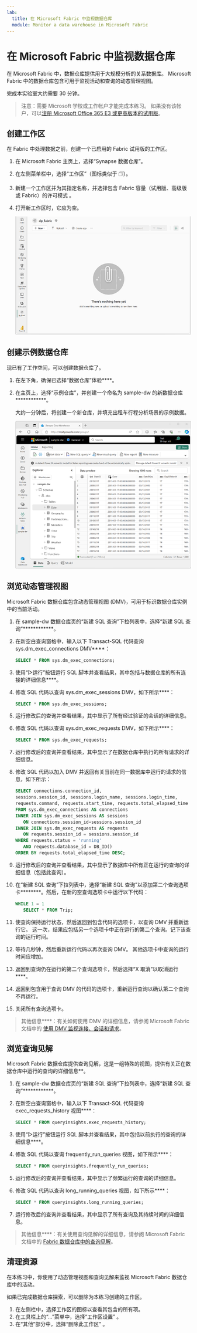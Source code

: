```yaml
---
lab:
  title: 在 Microsoft Fabric 中监视数据仓库
  module: Monitor a data warehouse in Microsoft Fabric
---
```


# 在 Microsoft Fabric 中监视数据仓库

在 Microsoft Fabric 中，数据仓库提供用于大规模分析的关系数据库。 Microsoft Fabric 中的数据仓库包含可用于监视活动和查询的动态管理视图。

完成本实验室大约需要 30 分钟。

> 注意：需要 Microsoft 学校或工作帐户才能完成本练习。 如果没有该帐户，可以[注册 Microsoft Office 365 E3 或更高版本的试用版](https://www.microsoft.com/microsoft-365/business/compare-more-office-365-for-business-plans)。

## 创建工作区

在 Fabric 中处理数据之前，创建一个已启用的 Fabric 试用版的工作区。

1. 在 Microsoft Fabric 主页上，选择“Synapse 数据仓库”。[](https://app.fabric.microsoft.com)
1. 在左侧菜单栏中，选择“工作区”（图标类似于 &#128455;）。
1. 新建一个工作区并为其指定名称，并选择包含 Fabric 容量（试用版、高级版或 Fabric）的许可模式  。
1. 打开新工作区时，它应为空。

    ![Fabric 中空工作区的屏幕截图。](./Images/new-workspace.png)

## 创建示例数据仓库

现已有了工作空间，可以创建数据仓库了。

1. 在左下角，确保已选择“数据仓库”体验****。
1. 在主页上，选择“示例仓库”，并创建一个命名为 sample-dw 的新数据仓库************。

    大约一分钟后，将创建一个新仓库，并填充出租车行程分析场景的示例数据。

    ![新仓库的屏幕截图。](./Images/sample-data-warehouse.png)

## 浏览动态管理视图

Microsoft Fabric 数据仓库包含动态管理视图 (DMV)，可用于标识数据仓库实例中的当前活动。

1. 在 sample-dw 数据仓库页的“新建 SQL 查询”下拉列表中，选择“新建 SQL 查询”************。
1. 在新空白查询窗格中，输入以下 Transact-SQL 代码查询 sys.dm_exec_connections DMV****：

    ```sql
   SELECT * FROM sys.dm_exec_connections;
    ```

1. 使用“&#9655;运行”按钮运行 SQL 脚本并查看结果，其中包括与数据仓库的所有连接的详细信息****。
1. 修改 SQL 代码以查询 sys.dm_exec_sessions DMV，如下所示****：

    ```sql
   SELECT * FROM sys.dm_exec_sessions;
    ```

1. 运行修改后的查询并查看结果，其中显示了所有经过验证的会话的详细信息。
1. 修改 SQL 代码以查询 sys.dm_exec_requests DMV，如下所示****：

    ```sql
   SELECT * FROM sys.dm_exec_requests;
    ```

1. 运行修改后的查询并查看结果，其中显示了在数据仓库中执行的所有请求的详细信息。
1. 修改 SQL 代码以加入 DMV 并返回有关当前在同一数据库中运行的请求的信息，如下所示：

    ```sql
   SELECT connections.connection_id,
    sessions.session_id, sessions.login_name, sessions.login_time,
    requests.command, requests.start_time, requests.total_elapsed_time
   FROM sys.dm_exec_connections AS connections
   INNER JOIN sys.dm_exec_sessions AS sessions
       ON connections.session_id=sessions.session_id
   INNER JOIN sys.dm_exec_requests AS requests
       ON requests.session_id = sessions.session_id
   WHERE requests.status = 'running'
       AND requests.database_id = DB_ID()
   ORDER BY requests.total_elapsed_time DESC;
    ```

1. 运行修改后的查询并查看结果，其中显示了数据库中所有正在运行的查询的详细信息（包括此查询）。
1. 在“新建 SQL 查询”下拉列表中，选择“新建 SQL 查询”以添加第二个查询选项卡********。然后，在新的空查询选项卡中运行以下代码：

    ```sql
   WHILE 1 = 1
       SELECT * FROM Trip;
    ```

1. 使查询保持运行状态，然后返回到包含代码的选项卡，以查询 DMV 并重新运行它。 这一次，结果应包括另一个选项卡中正在运行的第二个查询。记下该查询的运行时间。
1. 等待几秒钟，然后重新运行代码以再次查询 DMV。 其他选项卡中查询的运行时间应增加。
1. 返回到查询仍在运行的第二个查询选项卡，然后选择“X 取消”以取消运行****。
1. 返回到包含用于查询 DMV 的代码的选项卡，重新运行查询以确认第二个查询不再运行。
1. 关闭所有查询选项卡。

> 其他信息****：有关如何使用 DMV 的详细信息，请参阅 Microsoft Fabric 文档中的 [使用 DMV 监视连接、会话和请求](https://learn.microsoft.com/fabric/data-warehouse/monitor-using-dmv)。

## 浏览查询见解

Microsoft Fabric 数据仓库提供查询见解，这是一组特殊的视图，提供有关正在数据仓库中运行的查询的详细信息**。

1. 在 sample-dw 数据仓库页的“新建 SQL 查询”下拉列表中，选择“新建 SQL 查询”************。
1. 在新空白查询窗格中，输入以下 Transact-SQL 代码查询 exec_requests_history 视图****：

    ```sql
   SELECT * FROM queryinsights.exec_requests_history;
    ```

1. 使用“&#9655;运行”按钮运行 SQL 脚本并查看结果，其中包括以前执行的查询的详细信息****。
1. 修改 SQL 代码以查询 frequently_run_queries 视图，如下所示****：

    ```sql
   SELECT * FROM queryinsights.frequently_run_queries;
    ```

1. 运行修改后的查询并查看结果，其中显示了频繁运行的查询的详细信息。
1. 修改 SQL 代码以查询 long_running_queries 视图，如下所示****：

    ```sql
   SELECT * FROM queryinsights.long_running_queries;
    ```

1. 运行修改后的查询并查看结果，其中显示了所有查询及其持续时间的详细信息。

> 其他信息****：有关使用查询见解的详细信息，请参阅 Microsoft Fabric 文档中的 [Fabric 数据仓库中的查询见解](https://learn.microsoft.com/fabric/data-warehouse/query-insights)。


## 清理资源

在本练习中，你使用了动态管理视图和查询见解来监视 Microsoft Fabric 数据仓库中的活动。

如果已完成数据仓库探索，可以删除为本练习创建的工作区。

1. 在左侧栏中，选择工作区的图标以查看其包含的所有项。
2. 在工具栏上的“...”菜单中，选择“工作区设置” 。
3. 在“其他”部分中，选择“删除此工作区” 。
